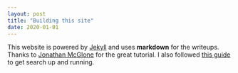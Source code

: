 ```yaml
---
layout: post
title: "Building this site"
date: 2020-01-01
---
```


This website is powered by [Jekyll](http://jekyllrb.com) and uses **markdown** for the writeups. Thanks to [Jonathan McGlone](http://jmcglone.com/guides/github-pages/) for the great tutorial. I also followed [this guide](https://blog.webjeda.com/instant-jekyll-search/) to get search up and running.